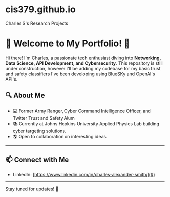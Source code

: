 # cis379.github.io

Charles S's Research Projects

# 🌟 Welcome to My Portfolio! 🌟

Hi there! I'm Charles, a passionate tech enthusiast diving into **Networking, Data Science, API Development, and Cybersecurity**. This repository is still under construction, however I'll be adding my codebase for my basic trust and safety classifiers I've been developing using BlueSKy and OpenAI's API's.  

## 🔍 About Me
- 💻 Former Army Ranger, Cyber Command Intelligence Officer, and Twitter Trust and Safety Alum
- 📚 Currently at Johns Hopkins University Applied Physics Lab building cyber targeting solutions.
- 🌎 Open to collaboration on interesting ideas.

---

## 📫 Connect with Me
- LinkedIn: [https://www.linkedin.com/in/charles-alexander-smith/](#)

---

Stay tuned for updates! 🚀

